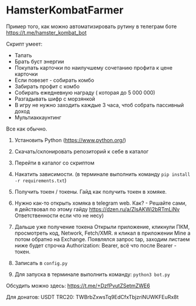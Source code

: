 # HamsterKombatFarmer

Пример того, как можно автоматизировать рутину в телеграм боте https://t.me/hamster_kombat_bot

Скрипт умеет:

- Тапать
- Брать буст энергии
- Покупать карточки по наилучшему сочетанию профита к цене карточки
- Если повезет - собирать комбо
- Забирать профит с комбо
- Собирать ежедневную награду ( которая до 5 000 000)
- Разгадывать шифр с морзянкой
- В игру не нужно заходить каждые 3 часа, чтоб собрать пассивный доход
- Мультиаккаунтинг

Все как обычно.

1. Установить Python (https://www.python.org/) 
2. Скачать/склонировать репозиторий к себе в каталог
3. Перейти в каталог со скриптом
4. Накатить зависимости. (в терминале выполнить команду `pip install -r requirements.txt`)
5. Получить токен / токены.
Гайд как получить токен в хомяке.

1. Нужно как-то открыть хомяка в telegram web.
Как? - Решайте сами, я действовал по этому гайду https://dzen.ru/a/ZlsAKWi2bRTmLiNv
Ответственности если что не несу)
2. Дальше уже получение токена 
Открыли приложение, кликнули ПКМ, просмотреть код, Network, Fetch/XMR. я кликал в приложении Mine а потом обратно на Exchange. Появлялся запрос tap, заходим листаем ниже будет строчка Authorization:
Bearer, всё что после Bearer - токен.
6. Записать в `config.py`
7. Для запуска в терминале выполнить команду: `python3 bot.py`


Обсудить можно здесь: https://t.me/+DzfPvutZSetmZWE6

Для донатов: USDT TRC20: TWBrbZxwsTq9EdCfxTbjzriNUWKFEuRx8t
